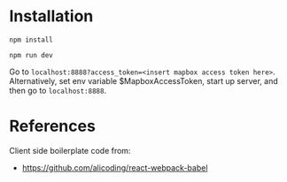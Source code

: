 # Installation

`npm install`

`npm run dev`

Go to `localhost:8888?access_token=<insert mapbox access token here>`.
Alternatively, set env variable $MapboxAccessToken, start up server, and then go to `localhost:8888`.


# References

 Client side boilerplate code from:
- https://github.com/alicoding/react-webpack-babel